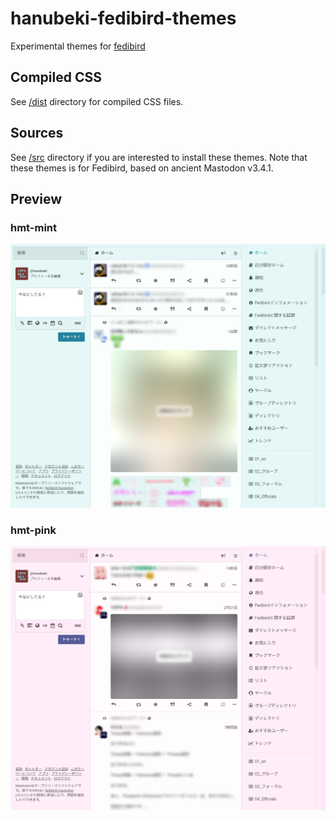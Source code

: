 # hanubeki-fedibird-themes
Experimental themes for [fedibird](https://fedibird.com/)

## Compiled CSS
See [/dist](/dist) directory for compiled CSS files.

## Sources
See [/src](/src) directory if you are interested to install these themes.
Note that these themes is for Fedibird, based on ancient Mastodon v3.4.1.

## Preview
### hmt-mint
![Preview of hmt-mint theme for Fedibird](/preview/hlt-mint.png)

### hmt-pink
![Preview of hmt-mint theme for Fedibird](/preview/hlt-pink.png)
